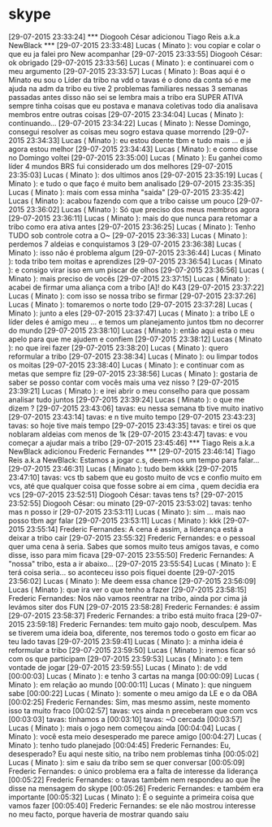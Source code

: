 # skype
[29-07-2015 23:33:24] *** Diogooh César adicionou Tiago Reis a.k.a NewBlack ***
[29-07-2015 23:33:48] Lucas ( Minato ): vou copiar e colar o que eu ja falei pro New acompanhar
[29-07-2015 23:33:55] Diogooh César: ok obrigado
[29-07-2015 23:33:56] Lucas ( Minato ): e continuarei com o meu argumento
[29-07-2015 23:33:57] Lucas ( Minato ): Boas
aqui é o Minato
eu sou o Líder da tribo na vdd
o tavas é o dono da conta só
e me ajuda na adm da tribo 
eu tive 2 problemas familiares nessas 3 semanas passadas
antes disso não sei se lembra
mais a tribo era SUPER ATIVA
sempre tinha coisas que eu postava e manava coletivas todo dia
analisava membros entre outras coisas
[29-07-2015 23:34:04] Lucas ( Minato ): continuando...
[29-07-2015 23:34:22] Lucas ( Minato ): Nesse Domingo, consegui resolver as coisas meu sogro estava quase morrendo
[29-07-2015 23:34:33] Lucas ( Minato ): eu estou doente tbm e tudo mais ... e já agora estou melhor
[29-07-2015 23:34:43] Lucas ( Minato ): e como disse no Domingo voltei
[29-07-2015 23:35:00] Lucas ( Minato ): Eu ganhei como líder 4 mundos BRS fui considerado um dos melhores
[29-07-2015 23:35:03] Lucas ( Minato ): dos ultimos anos
[29-07-2015 23:35:19] Lucas ( Minato ): e tudo o que faço é muito bem analisado
[29-07-2015 23:35:35] Lucas ( Minato ): mais com essa minha "saida"
[29-07-2015 23:35:42] Lucas ( Minato ): acabou fazendo com que a tribo caisse um pouco
[29-07-2015 23:36:02] Lucas ( Minato ): Só que preciso dos meus membros agora
[29-07-2015 23:36:11] Lucas ( Minato ): mais do que nunca para retomar a tribo como era ativa antes
[29-07-2015 23:36:25] Lucas ( Minato ): Tenho TUDO sob controle cotra a O~
[29-07-2015 23:36:33] Lucas ( Minato ): perdemos 7 aldeias e conquistamos 3
[29-07-2015 23:36:38] Lucas ( Minato ): isso não é problema algum
[29-07-2015 23:36:44] Lucas ( Minato ): toda tribo tem moitas e aprendizes
[29-07-2015 23:36:54] Lucas ( Minato ): e consigo virar isso em um piscar de olhos
[29-07-2015 23:36:56] Lucas ( Minato ): mais preciso de vocês
[29-07-2015 23:37:15] Lucas ( Minato ): acabei de firmar uma aliança com a tribo [A]! do K43
[29-07-2015 23:37:22] Lucas ( Minato ): com isso se nossa tribo se firmar
[29-07-2015 23:37:26] Lucas ( Minato ): tomaremos o norte todo
[29-07-2015 23:37:28] Lucas ( Minato ): junto a eles
[29-07-2015 23:37:47] Lucas ( Minato ): a tribo LE o líder deles é amigo meu ... e temos um planejamento juntos tbm no decorrer do mundo
[29-07-2015 23:38:10] Lucas ( Minato ): então aqui esta o meu apelo para que me ajudem e confiem
[29-07-2015 23:38:12] Lucas ( Minato ): no que irei fazer
[29-07-2015 23:38:20] Lucas ( Minato ): quero reformular a tribo
[29-07-2015 23:38:34] Lucas ( Minato ): ou limpar todos os moitas
[29-07-2015 23:38:40] Lucas ( Minato ): e continuar com as metas que sempre fiz
[29-07-2015 23:38:56] Lucas ( Minato ): gostaria de saber se posso contar com vocês mais uma vez nisso ?
[29-07-2015 23:39:21] Lucas ( Minato ): e irei abrir o meu conselho para que possam analisar tudo juntos
[29-07-2015 23:39:24] Lucas ( Minato ): o que me dizem ?
[29-07-2015 23:43:06] tavas: eu nessa semana tb tive muito inativo
[29-07-2015 23:43:14] tavas: e n tive muito tempo
[29-07-2015 23:43:23] tavas: so hoje tive mais tempo
[29-07-2015 23:43:35] tavas: e tirei os que noblaram aldeias com menos de 1k
[29-07-2015 23:43:47] tavas: e vou começar a ajudar mais a tribo
[29-07-2015 23:45:46] *** Tiago Reis a.k.a NewBlack adicionou Frederic Fernandes ***
[29-07-2015 23:46:14] Tiago Reis a.k.a NewBlack:  Estamos a jogar c.s, deem-nos um tempo para falar...
[29-07-2015 23:46:31] Lucas ( Minato ): tudo bem kkkk
[29-07-2015 23:47:10] tavas: vcs tb sabem que eu gosto muito de vcs e confio muito em vcs, até que qualquer coisa que fosse sobre ai em cima , quem decidia era vcs
[29-07-2015 23:52:51] Diogooh César: tavas tens ts?
[29-07-2015 23:52:55] Diogooh César: ou minato
[29-07-2015 23:53:02] tavas: tenho mas n posso ir
[29-07-2015 23:53:11] Lucas ( Minato ): sim ... mais nao posso tbm agr falar
[29-07-2015 23:53:11] Lucas ( Minato ): kkk
[29-07-2015 23:55:14] Frederic Fernandes: A cena é assim, a liderança está a deixar a tribo cair
[29-07-2015 23:55:32] Frederic Fernandes: e o pessoal quer uma cena à seria. Sabes que somos muito teus amigos tavas, e como disse, isso para mim ficava
[29-07-2015 23:55:50] Frederic Fernandes: A "nossa" tribo, esta a ir abaixo...
[29-07-2015 23:55:54] Lucas ( Minato ): E terá coisa seria... so aconteceu isso pois fiquei doente
[29-07-2015 23:56:02] Lucas ( Minato ): Me deem essa chance
[29-07-2015 23:56:09] Lucas ( Minato ): que ira ver o que tenho a fazer
[29-07-2015 23:58:15] Frederic Fernandes: Nos não vamos reentrar na tribo, ainda por cima já levámos siter dos FUN
[29-07-2015 23:58:28] Frederic Fernandes: é assim
[29-07-2015 23:58:37] Frederic Fernandes: a tribo está muito fraca
[29-07-2015 23:59:18] Frederic Fernandes: tem muito gajo noob, desculpem. Mas se tiverem uma ideia boa, diferente, nos teremos todo o gosto em ficar ao teu lado tavas
[29-07-2015 23:59:41] Lucas ( Minato ): a minha ideia é reformular a tribo
[29-07-2015 23:59:50] Lucas ( Minato ): iremos ficar só com os que participam
[29-07-2015 23:59:53] Lucas ( Minato ): e tem vontade de jogar
[29-07-2015 23:59:55] Lucas ( Minato ): de vdd
[00:00:03] Lucas ( Minato ): e tenho 3 cartas na manga
[00:00:09] Lucas ( Minato ): em relação ao mundo
[00:00:11] Lucas ( Minato ): que ninguem sabe
[00:00:22] Lucas ( Minato ): somente o meu amigo da LE e o da OBA
[00:02:25] Frederic Fernandes: Sim, mas mesmo assim, neste momento isso ta muito fraco
[00:02:57] tavas: vcs ainda n preceberam que com vcs
[00:03:03] tavas: tínhamos a
[00:03:10] tavas: ~O cercada
[00:03:57] Lucas ( Minato ): mais o jogo nem começou ainda
[00:04:04] Lucas ( Minato ): você esta meio desesperado me parece amigo
[00:04:27] Lucas ( Minato ): tenho tudo planejado
[00:04:45] Frederic Fernandes: Eu, desesperado? Eu aqui neste sitio, na tribo nem problemas tinha
[00:05:02] Lucas ( Minato ): sim e saiu da tribo sem se quer conversar
[00:05:09] Frederic Fernandes: o único problema era a falta de interesse da liderança
[00:05:22] Frederic Fernandes: o tavas também nem respondeu ao que lhe disse na mensagem do skype
[00:05:26] Frederic Fernandes: e também era importante
[00:05:32] Lucas ( Minato ): É o seguinte a primeira coisa que vamos fazer
[00:05:40] Frederic Fernandes: se ele não mostrou interesse no meu facto, porque haveria de mostrar quando saiu
